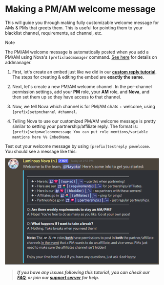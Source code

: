 # Making a PM/AM welcome message


This will guide you through making fully customizable welcome message for AMs & PMs that greets them. This is useful for pointing them to your blacklist channel, requirements, ad channel, etc.

> [!NOTE] 
> The PM/AM welcome message is automatically posted when you add a PM/AM using Nova's `[prefix]addmanager` command. [See here](addmanager.md) for details on addmanager.

1. First, let's create an embed just like we did in our **[custom reply tutorial](https://github.com/Naiyoko/nova-markdown/blob/master/tutorials/custom_reply.md)**. The steps for creating & editing the embed are **exactly the same**.

2. Next, let's create a new PM/AM welcome channel. In the per-channel permission settings, add your **PM** role, your **AM** role, and **Nova**, and then set them up so they have access to that channel.

3. Now, we tell Nova which channel is for PM/AM chats + welcome, using `[prefix]setpmchannel #channel`.

4. Telling Nova to use our customized PM/AM welcome message is pretty similar to setting your partnership/affiliate reply. The format is: `[prefix]setpmwelcomemessage You can put role mentions/variable mentions here %% EmbedName`.

Test out your welcome message by using `[prefix]testreply pmwelcome`. You should see a message like this:

![pmwelc](../images/pmwelc_example.png)


> ***If you have any issues following this tutorial, you can check our [FAQ](../faq.md), or join our [support server](https://discord.gg/cAKmRVrsjR) for help.***
